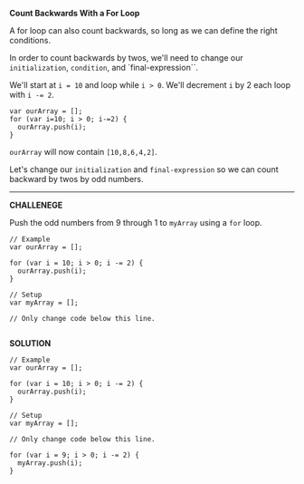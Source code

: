 **Count Backwards With a For Loop**

A for loop can also count backwards, so long as we can define the right conditions.

In order to count backwards by twos, we'll need to change our `initialization`, `condition`, and `final-expression``.

We'll start at `i = 10` and loop while `i > 0`. We'll decrement `i` by 2 each loop with `i -= 2`.

```
var ourArray = [];
for (var i=10; i > 0; i-=2) {
  ourArray.push(i);
}
```

`ourArray` will now contain `[10,8,6,4,2]`.


Let's change our `initialization` and `final-expression` so we can count backward by twos by odd numbers.

---------------------

**CHALLENEGE**

Push the odd numbers from 9 through 1 to `myArray` using a `for` loop.

```
// Example
var ourArray = [];

for (var i = 10; i > 0; i -= 2) {
  ourArray.push(i);
}

// Setup
var myArray = [];

// Only change code below this line.


```

**SOLUTION**

```
// Example
var ourArray = [];

for (var i = 10; i > 0; i -= 2) {
  ourArray.push(i);
}

// Setup
var myArray = [];

// Only change code below this line.
 
for (var i = 9; i > 0; i -= 2) {
  myArray.push(i);
}

```

